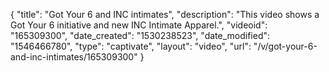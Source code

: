 {
    "title": "Got Your 6 and INC intimates",
    "description": "This video shows a Got Your 6 initiative and new INC Intimate Apparel.",
    "videoid": "165309300",
    "date_created": "1530238523",
    "date_modified": "1546466780",
    "type": "captivate",
    "layout": "video",
    "url": "\/v\/got-your-6-and-inc-intimates\/165309300"
}